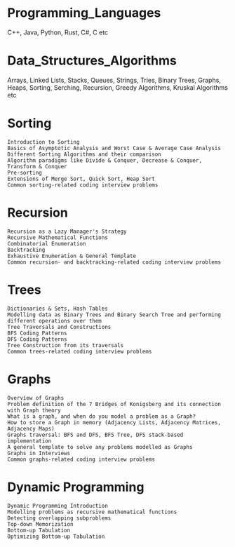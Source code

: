 # Programming_Languages
C++, Java, Python, Rust, C#, C etc

# Data_Structures_Algorithms
Arrays, Linked Lists, Stacks, Queues, Strings, Tries, Binary Trees, Graphs, Heaps, Sorting, Serching, Recursion, Greedy Algorithms, Kruskal Algorithms etc

# Sorting
	Introduction to Sorting
	Basics of Asymptotic Analysis and Worst Case & Average Case Analysis
	Different Sorting Algorithms and their comparison
	Algorithm paradigms like Divide & Conquer, Decrease & Conquer, Transform & Conquer
	Pre-sorting
	Extensions of Merge Sort, Quick Sort, Heap Sort
	Common sorting-related coding interview problems
 
# Recursion
	Recursion as a Lazy Manager's Strategy
	Recursive Mathematical Functions
	Combinatorial Enumeration
	Backtracking
	Exhaustive Enumeration & General Template
	Common recursion- and backtracking-related coding interview problems
 
# Trees
	Dictionaries & Sets, Hash Tables 
	Modelling data as Binary Trees and Binary Search Tree and performing different operations over them
	Tree Traversals and Constructions 
	BFS Coding Patterns
	DFS Coding Patterns
	Tree Construction from its traversals 
	Common trees-related coding interview problems
 
# Graphs
	Overview of Graphs
	Problem definition of the 7 Bridges of Konigsberg and its connection with Graph theory
	What is a graph, and when do you model a problem as a Graph?
	How to store a Graph in memory (Adjacency Lists, Adjacency Matrices, Adjacency Maps)
	Graphs traversal: BFS and DFS, BFS Tree, DFS stack-based implementation
	A general template to solve any problems modelled as Graphs
	Graphs in Interviews
	Common graphs-related coding interview problems
 
# Dynamic Programming
	Dynamic Programming Introduction
	Modelling problems as recursive mathematical functions
	Detecting overlapping subproblems
	Top-down Memorization
	Bottom-up Tabulation
	Optimizing Bottom-up Tabulation

